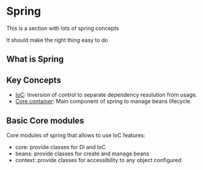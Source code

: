 # Spring

This is a section with lots of spring concepts

It should make the right thing easy to do

## What is Spring

## Key Concepts

- [IoC](./IoC.md): Inversion of control to separate dependency resolution from usage.
- [Core container](./CORE_CONTAINER.md): Main component of spring to manage beans lifecycle.

## Basic Core modules

Core modules of spring that allows to use IoC features:
- core: provide classes for DI and IoC
- beans: provide classes for create and manage beans
- context: provide classes for accessibility to any object configured
